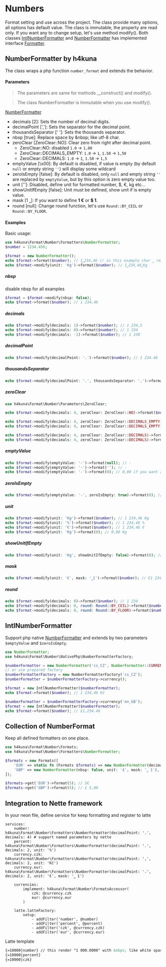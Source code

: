 # Numbers

Format setting and use across the project. The class provide many options, all options has default value. The class is immutable, the property are read only. If you want any to change setup, let's use method modify(). Both classes [IntlNumberFormatter](../src/Number/Formatters/IntlNumberFormatter.php) and [NumberFormatter](../src/Number/Formatters/NumberFormatter.php) has implemented interface [Formatter](../src/Number/Formatter.php).

## NumberFormatter by h4kuna
The class wraps a php function `number_format` and extends the behavior.

#### Parameters

> The parameters are same for methods __construct() and modify(). 

> The class NumberFormatter is Immutable when you use modify().

[NumberFormatter](../src/Number/Formatters/NumberFormatter.php)

- decimals [2]: Sets the number of decimal digits.
- decimalPoint [',']: Sets the separator for the decimal point.
- thousandsSeparator [' ']: Sets the thousands separator.
- nbsp [true]: Replace space by \&nbsp; like utf-8 char.
- zeroClear [ZeroClear::NO]: Clear zero from right after decimal point.
    - ZeroClear::NO: disabled `1.0` -> `1,00`
    - ZeroClear::DECIMALS_EMPTY: `1.0` -> `1`, `1.50` -> `1,50`
    - ZeroClear::DECIMALS: `1.0` -> `1`, `1.50` -> `1,5`
- emptyValue [\x00]: By default is disabled, if value is empty (by default `null` or empty string `''`) will display some wildcard
- zeroIsEmpty [false]: By default is disabled, only `null` and empty string `''` are replaced by `emptyValue`, but by this option is
  zero empty value too.
- unit ['']: Disabled, define unit for formatted number, $, €, kg etc...
- showUnitIfEmpty [false]: Unit must be defined, show unit if is empty value.
- mask [1 ⎵]: If you want to define **1 €** or **$ 1**.
- round [null]: Change round function, let's use `Round::BY_CEIL` or `Round::BY_FLOOR`.

#### Examples

Basic usage:
```php
use h4kuna\Format\Number\Formatters\NumberFormatter;
$number = 1234.456;

$format = new NumberFormatter();
echo $format->format($number); // 1⎵234,46 // in this example char ⎵ represent &nbsp
echo $format->modify(unit: 'Kg')->format($number); // 1⎵234,46⎵Kg
```

##### nbsp
disable nbsp for all examples
```php
$format = $format->modify(nbsp: false);
echo $format->format($number); // 1 234,46
```

##### decimals
```php
echo $format->modify(decimals: 1)->format($number); // 1 234,5
echo $format->modify(decimals: 0)->format($number); // 1 234
echo $format->modify(decimals: -1)->format($number); // 1 230
```

##### decimalPoint
```php
echo $format->modify(decimalPoint: '.')->format($number); // 1 234.46
```

##### thousandsSeparator
```php
echo $format->modify(decimalPoint: '.', thousandsSeparator: ',')->format($number); // 1,234.46
```

##### zeroClear
```php
use h4kuna\Format\Number\Parameters\ZeroClear;

echo $format->modify(decimals: 4, zeroClear: ZeroClear::NO)->format($number); // 1 234,4560

echo $format->modify(decimals: 4, zeroClear: ZeroClear::DECIMALS_EMPTY)->format($number); // 1 234,4560
echo $format->modify(decimals: 4, zeroClear: ZeroClear::DECIMALS_EMPTY)->format('1234.000'); // 1 234

echo $format->modify(decimals: 4, zeroClear: ZeroClear::DECIMALS)->format($number); // 1 234,456
echo $format->modify(decimals: 4, zeroClear: ZeroClear::DECIMALS)->format('1234.000'); // 1 234
```

##### emptyValue
```php
echo $format->modify(emptyValue: '-')->format(null); // -
echo $format->modify(emptyValue: '-')->format(''); // -
echo $format->modify(emptyValue: '-')->format(0); // 0,00 if you want zero replace by empty value set zeroIsEmpty
```

##### zeroIsEmpty
```php
echo $format->modify(emptyValue: '-', zeroIsEmpty: true)->format(0); // -
```

##### unit
```php
echo $format->modify(unit: 'Kg')->format($number); // 1 234,46 Kg
echo $format->modify(unit: '%')->format($number); // 1 234,46 %
echo $format->modify(unit: '€')->format($number); // 1 234,46 €
echo $format->modify(unit: 'Kg')->format(0); // 0,00 Kg
```

##### showUnitIfEmpty
```php
echo $format->modify(unit: 'Kg', showUnitIfEmpty: false)->format(0); // 0,00
```

##### mask
```php
echo $format->modify(unit: '€', mask: '⎵1')->format($number); // €1 234,46
```

##### round
```php
echo $format->modify(decimals: 0)->format($number); // 1 234
echo $format->modify(decimals: 0, round: Round::BY_CEIL)->format($number); // 1 235
echo $format->modify(decimals: 0, round: Round::BY_FLOOR)->format($number); // 1 234
```

## IntlNumberFormatter

Support php native [NumberFormatter](https://www.php.net/manual/en/class.numberformatter.php) and extends by two parameters `$emptyValue` and `$zeroIsEmpty`.
```php
use NumberFormatter;
use h4kuna\Format\Number\NativePhp\NumberFormatterFactory;

$numberFormatter = new NumberFormatter('cs_CZ', NumberFormatter::CURRENCY);
// or use prepared factory
$numberFormatterFactory = new NumberFormatterFactory('cs_CZ');
$numberFormatter = $numberFormatterFactory->currency();

$format = new IntlNumberFormatter($numberFormatter);
echo $format->format($number); // 1 234,46 Kč

$numberFormatter = $numberFormatterFactory->currency('en_GB');
$format = new IntlNumberFormatter($numberFormatter);
echo $format->format($number); // £1,234.46
```


## Collection of NumberFormat

Keep all defined formatters on one place.

```php
use h4kuna\Format\Number\Formats;
use h4kuna\Format\Number\Formatters\NumberFormatter;

$formats = new Formats([
	'EUR' => static fn (Formats $formats) => new NumberFormatter(decimals: 0, nbsp: false, unit: '€'), // callback like factory if is needed
	'GBP' => new NumberFormatter(nbsp: false, unit: '£', mask: '⎵ 1'),
]);

$formats->get('EUR')->format(5); // 5€
$formats->get('GBP')->format(5); // £ 5,00
```

## Integration to Nette framework

In your neon file, define service for keep formatting and register to latte

```neon
services:
	number: h4kuna\Format\Number\Formatters\NumberFormatter(decimalPoint: '.', decimals: 4) # support named parameters by nette
	percent: h4kuna\Format\Number\Formatters\NumberFormatter(decimalPoint: '.', decimals: 2, unit: '%')
	currency.czk: h4kuna\Format\Number\Formatters\NumberFormatter(decimalPoint: ',', decimals: 2, unit: 'Kč')
	currency.eur: h4kuna\Format\Number\Formatters\NumberFormatter(decimalPoint: '.', decimals: 2, unit: '€', mask: '⎵ 1')
	
	currencies:
		implement: h4kuna\Format\Number\FormatsAccessor(
			czk: @currency.czk
			eur: @currency.eur
		)
		
	latte.latteFactory:
		setup:
			- addFilter('number', @number)
			- addFilter('percent', @percent)
			- addFilter('czk', @currency.czk)
			- addFilter('eur', @currency.eur)
```

Latte template
```html
{=10000|number} // this render "1 000.0000" with &nbps; like white space
{=10000|percent}
{=10000|czk}
```
